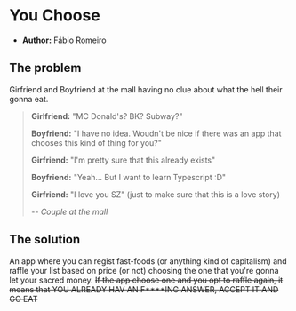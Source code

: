 # You Choose
- **Author:** Fábio Romeiro

## The problem
Girfriend and Boyfriend at the mall having no clue about what the hell their gonna eat. 

> **Girlfriend:** "MC Donald's? BK? Subway?"
>
> **Boyfriend:** "I have no idea. Woudn't be nice if there was an app that chooses this kind of thing for you?"
>
> **Girfriend:** "I'm pretty sure that this already exists"
>
> **Boyfriend:** "Yeah... But I want to learn Typescript :D"
>
> **Girfriend:** "I love you SZ" (just to make sure that this is a love story)
>
> -- <cite>Couple at the mall</cite>

## The solution
An app where you can regist fast-foods (or anything kind of capitalism) and raffle your list based on price (or not) choosing the one that you're gonna let your sacred money. ~~If the app choose one and you opt to raffle again, it means that YOU ALREADY HAV AN F****ING ANSWER, ACCEPT IT AND GO EAT~~